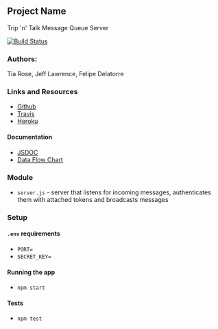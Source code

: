 ## Project Name
Trip 'n' Talk Message Queue Server

[![Build Status](https://www.travis-ci.com/team-trip-n-talk/Message-Queue-Server.svg?branch=master)](https://www.travis-ci.com/team-trip-n-talk/Message-Queue-Server)

### Authors: 
Tia Rose, Jeff Lawrence, Felipe Delatorre

### Links and Resources
* [Github](https://github.com/team-trip-n-talk/Message-Queue-Server)
* [Travis](https://www.travis-ci.com/team-trip-n-talk/Message-Queue-Server)
* [Heroku](https://trip-n-talk-message-server.herokuapp.com/)

#### Documentation
* [JSDOC](https://trip-n-talk-message-server.herokuapp.com/docs)
* [Data Flow Chart](https://www.lucidchart.com/documents/edit/b4adc909-52d2-460a-9a0a-d8cfb7211ec5/0)

### Module
* `server.js` - server that listens for incoming messages, authenticates them with attached tokens and broadcasts messages

### Setup

#### `.env` requirements
* `PORT=`
* `SECRET_KEY=`

#### Running the app
* `npm start`
  
#### Tests
* `npm test`
